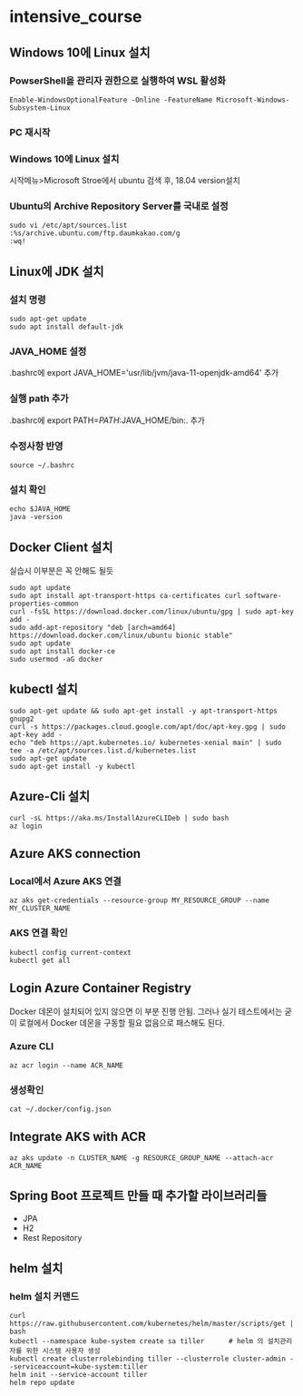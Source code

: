 # intensive_course

## Windows 10에 Linux 설치
### PowserShell을 관리자 권한으로 실행하여 WSL 활성화
```
Enable-WindowsOptionalFeature -Online -FeatureName Microsoft-Windows-Subsystem-Linux
```

### PC 재시작

### Windows 10에 Linux 설치
시작메뉴>Microsoft Stroe에서 ubuntu 검색 후, 18.04 version설치

### Ubuntu의 Archive Repository Server를 국내로 설정

```
sudo vi /etc/apt/sources.list
:%s/archive.ubuntu.com/ftp.daumkakao.com/g
:wq!
```

## Linux에 JDK 설치

### 설치 명령
```
sudo apt-get update
sudo apt install default-jdk
```

### JAVA_HOME 설정
 .bashrc에 export JAVA_HOME='usr/lib/jvm/java-11-openjdk-amd64' 추가
 
### 실행 path 추가
.bashrc에 export PATH=$PATH:$JAVA_HOME/bin:. 추가

### 수정사항 반영
```
source ~/.bashrc
```

### 설치 확인
```
echo $JAVA_HOME
java -version
```

## Docker Client 설치
실습시 이부분은 꼭 안해도 될듯
```
sudo apt update
sudo apt install apt-transport-https ca-certificates curl software-properties-common
curl -fsSL https://download.docker.com/linux/ubuntu/gpg | sudo apt-key add -
sudo add-apt-repository "deb [arch=amd64] https://download.docker.com/linux/ubuntu bionic stable"
sudo apt update
sudo apt install docker-ce
sudo usermod -aG docker
```

## kubectl 설치
```
sudo apt-get update && sudo apt-get install -y apt-transport-https gnupg2
curl -s https://packages.cloud.google.com/apt/doc/apt-key.gpg | sudo apt-key add -
echo "deb https://apt.kubernetes.io/ kubernetes-xenial main" | sudo tee -a /etc/apt/sources.list.d/kubernetes.list
sudo apt-get update
sudo apt-get install -y kubectl
```

## Azure-Cli 설치
```
curl -sL https://aka.ms/InstallAzureCLIDeb | sudo bash
az login
```

## Azure AKS connection
### Local에서 Azure AKS 연결
```
az aks get-credentials --resource-group MY_RESOURCE_GROUP --name MY_CLUSTER_NAME
```
### AKS 연결 확인
```
kubectl config current-context
kubectl get all
```

## Login Azure Container Registry
Docker 데몬이 설치되어 있지 않으면 이 부분 진행 안됨. 그러나 실기 테스트에서는 굳이 로컬에서 Docker 데몬을 구동할 필요 없음으로 패스해도 된다.
### Azure CLI
```
az acr login --name ACR_NAME
```
### 생성확인
```
cat ~/.docker/config.json
```

## Integrate AKS with ACR
```
az aks update -n CLUSTER_NAME -g RESOURCE_GROUP_NAME --attach-acr ACR_NAME
```

## Spring Boot 프로젝트 만들 때 추가할 라이브러리들
- JPA
- H2
- Rest Repository

## helm 설치
### helm 설치 커맨드
```
curl https://raw.githubusercontent.com/kubernetes/helm/master/scripts/get | bash
kubectl --namespace kube-system create sa tiller      # helm 의 설치관리자를 위한 시스템 사용자 생성
kubectl create clusterrolebinding tiller --clusterrole cluster-admin --serviceaccount=kube-system:tiller
helm init --service-account tiller
helm repo update
```
